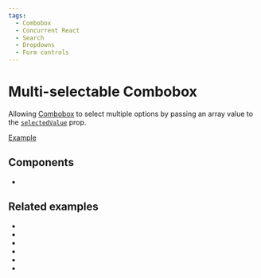```yaml
---
tags:
  - Combobox
  - Concurrent React
  - Search
  - Dropdowns
  - Form controls
---
```


# Multi-selectable Combobox

<div data-description>

Allowing [Combobox](/components/combobox) to select multiple options by passing an array value to the [`selectedValue`](/reference/combobox-provider#selectedvalue) prop.

</div>

<div data-tags></div>

<a href="./index.tsx" data-playground>Example</a>

## Components

<div data-cards="components">

- [](/components/combobox)

</div>

## Related examples

<div data-cards="examples">

- [](/examples/combobox-filtering)
- [](/examples/combobox-filtering-integrated)
- [](/examples/combobox-group)
- [](/examples/combobox-disclosure)
- [](/examples/combobox-cancel)
- [](/examples/combobox-animated)

</div>
